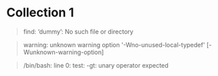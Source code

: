 Collection 1
============

> find: ‘dummy’: No such file or directory

> warning: unknown warning option '-Wno-unused-local-typedef' [-Wunknown-warning-option]

> /bin/bash: line 0: test: -gt: unary operator expected
